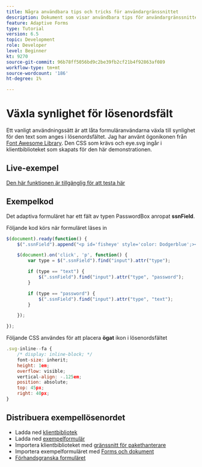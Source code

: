 ```yaml
---
title: Några användbara tips och tricks för användargränssnittet
description: Dokument som visar användbara tips för användargränssnittet
feature: Adaptive Forms
type: Tutorial
version: 6.5
topic: Development
role: Developer
level: Beginner
kt: 9270
source-git-commit: 96b78ff5056bd9c2be39fb2cf21b4f92863af089
workflow-type: tm+mt
source-wordcount: '186'
ht-degree: 1%

---
```


# Växla synlighet för lösenordsfält

Ett vanligt användningssätt är att låta formuläranvändarna växla till synlighet för den text som anges i lösenordsfältet.
Jag har använt ögonikonen från [Font Awesome Library](https://fontawesome.com/). Den CSS som krävs och eye.svg ingår i klientbiblioteket som skapats för den här demonstrationen.

## Live-exempel

[Den här funktionen är tillgänglig för att testa här](https://forms.enablementadobe.com/content/dam/formsanddocuments/simpleuitips/jcr:content?wcmmode=disabled)

## Exempelkod

Det adaptiva formuläret har ett fält av typen PasswordBox anropat **ssnField**.

Följande kod körs när formuläret läses in

```javascript
$(document).ready(function() {
    $(".ssnField").append("<p id='fisheye' style='color: Dodgerblue';><i class='fa fa-eye'></i></p>");

    $(document).on('click', 'p', function() {
        var type = $(".ssnField").find("input").attr("type");

        if (type == "text") {
            $(".ssnField").find("input").attr("type", "password");
        }

        if (type == "password") {
            $(".ssnField").find("input").attr("type", "text");
        }

    });

});
```

Följande CSS användes för att placera **ögat** ikon i lösenordsfältet

```javascript
.svg-inline--fa {
    /* display: inline-block; */
    font-size: inherit;
    height: 1em;
    overflow: visible;
    vertical-align: -.125em;
    position: absolute;
    top: 45px;
    right: 40px;
}
```

## Distribuera exempellösenordet

* Ladda ned [klientbibliotek](assets/simple-ui-tips.zip)
* Ladda ned [exempelformulär](assets/simple-ui-tricks-form.zip)
* Importera klientbiblioteket med [gränssnitt för pakethanterare](http://localhost:4502/crx/packmgr/index.jsp)
* Importera exempelformuläret med [Forms och dokument](http://localhost:4502/aem/forms.html/content/dam/formsanddocuments)
* [Förhandsgranska formuläret](http://localhost:4502/content/dam/formsanddocuments/simpleuitips/jcr:content?wcmmode=disabled)


